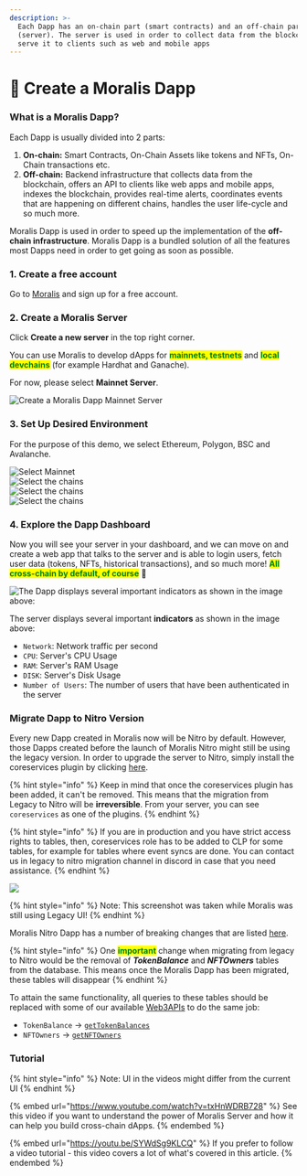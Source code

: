 ```yaml
---
description: >-
  Each Dapp has an on-chain part (smart contracts) and an off-chain part
  (server). The server is used in order to collect data from the blockchain and
  serve it to clients such as web and mobile apps
---
```


# 🚀 Create a Moralis Dapp

### What is a Moralis Dapp?

Each Dapp is usually divided into 2 parts:

1. **On-chain:** Smart Contracts, On-Chain Assets like tokens and NFTs, On-Chain transactions etc.
2. **Off-chain:** Backend infrastructure that collects data from the blockchain, offers an API to clients like web apps and mobile apps, indexes the blockchain, provides real-time alerts, coordinates events that are happening on different chains, handles the user life-cycle and so much more.

Moralis Dapp is used in order to speed up the implementation of the **off-chain infrastructure**. Moralis Dapp is a bundled solution of all the features most Dapps need in order to get going as soon as possible.

### 1. Create a free account

Go to [Moralis](https://moralis.io) and sign up for a free account.

### 2. Create a Moralis Server

Click **Create a new server** in the top right corner.

You can use Moralis to develop dApps for <mark style="color:green;">**mainnets, testnets**</mark> and <mark style="color:green;">**local devchains**</mark> (for example Hardhat and Ganache).

For now, please select **Mainnet Server**.

![Create a Moralis Dapp Mainnet Server](../../.gitbook/assets/Create-new-moralis-server.png)

### 3. Set Up Desired Environment

For the purpose of this demo, we select Ethereum, Polygon, BSC and Avalanche.

![Select Mainnet](../../.gitbook/assets/Add-new-mainnet-server.png)
<br>
![Select the chains](../../.gitbook/assets/Add-new-mainnet-server-2.png)
<br>
![Select the chains](../../.gitbook/assets/Add-new-mainnet-server-3.png)
<br>
![Select the chains](../../.gitbook/assets/Add-new-mainnet-server-4.png)

### 4. Explore the Dapp Dashboard

Now you will see your server in your dashboard, and we can move on and create a web app that talks to the server and is able to login users, fetch user data (tokens, NFTs, historical transactions), and so much more! <mark style="color:green;">**All cross-chain by default, of course**</mark> 🤯

![The Dapp displays several important indicators as shown in the image above:](../../.gitbook/assets/Server-dashboard.png)

The server displays several important **indicators** as shown in the image above:

* `Network`: Network traffic per second
* `CPU`: Server's CPU Usage
* `RAM`: Server's RAM Usage
* `DISK`: Server's Disk Usage
* `Number of Users`: The number of users that have been authenticated in the server

### Migrate Dapp to Nitro Version

Every new Dapp created in Moralis now will be Nitro by default. However, those Dapps created before the launch of Moralis Nitro might still be using the legacy version. In order to upgrade the server to Nitro, simply install the coreservices plugin by clicking [here](https://legacy.moralis.io/install/plugin/coreservices). 

{% hint style="info" %}
Keep in mind that once the coreservices plugin has been added, it can't be removed. This means that the migration from Legacy to Nitro will be **irreversible**. From your server, you can see `coreservices` as one of the plugins.
{% endhint %}

{% hint style="info" %}
If you are in production and you have strict access rights to tables, then, coreservices role has to be added to CLP for some tables, for example for tables where event syncs are done. You can contact us in legacy to nitro migration channel in discord in case that you need assistance.
{% endhint %}

![](../../.gitbook/assets/Plugin.png)

{% hint style="info" %}
Note: This screenshot was taken while Moralis was still using Legacy UI!
{% endhint %}

Moralis Nitro Dapp has a number of breaking changes that are listed [here](https://forum.moralis.io/t/moralis-nitro-is-out/9267).

{% hint style="info" %}
One <mark style="color:green;">**important**</mark> change when migrating from legacy to Nitro would be the removal of _**TokenBalance**_ and _**NFTOwners**_ tables from the database. This means once the Moralis Dapp has been migrated, these tables will disappear
{% endhint %}

To attain the same functionality, all queries to these tables should be replaced with some of our available [Web3APIs](../web3-sdk/) to do the same job:

* `TokenBalance` -> [`getTokenBalances`](https://docs.moralis.io/moralis-dapp/web3-sdk/account#gettokenbalances)
* `NFTOwners` -> [`getNFTOwners`](https://docs.moralis.io/moralis-dapp/web3-sdk/token#getnftowners)

### Tutorial

{% hint style="info" %}
Note: UI in the videos might differ from the current UI
{% endhint %}

{% embed url="https://www.youtube.com/watch?v=txHnWDRB728" %}
See this video if you want to understand the power of Moralis Server and how it can help you build cross-chain dApps.
{% endembed %}

{% embed url="https://youtu.be/SYWdSg9KLCQ" %}
If you prefer to follow a video tutorial - this video covers a lot of what's covered in this article.
{% endembed %}

####

